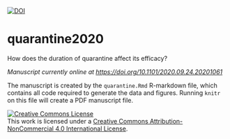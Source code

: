 [![DOI](https://zenodo.org/badge/298576397.svg)](https://zenodo.org/badge/latestdoi/298576397)

# quarantine2020
How does the duration of quarantine affect its efficacy?

*Manuscript currently online at https://doi.org/10.1101/2020.09.24.20201061*

The manuscript is created by the `quarantine.Rmd` R-markdown file, which contains all code required to generate the data and figures.
Running `knitr` on this file will create a PDF manuscript file.

<a rel="license" href="http://creativecommons.org/licenses/by-nc/4.0/"><img alt="Creative Commons License" style="border-width:0" src="https://i.creativecommons.org/l/by-nc/4.0/88x31.png" /></a><br />This work is licensed under a <a rel="license" href="http://creativecommons.org/licenses/by-nc/4.0/">Creative Commons Attribution-NonCommercial 4.0 International License</a>.
